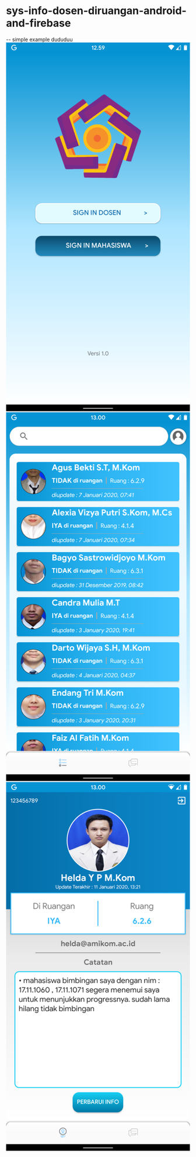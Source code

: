 # sys-info-dosen-diruangan-android-and-firebase
-- simple example dududuu<br>
![Alt text](Screenshot_20200115-125948_Ruang_Dosen.png?raw=true "SS")
![Alt text](Screenshot_20200115-130012_Ruang_Dosen.png?raw=true "SS")
![Alt text](Screenshot_20200115-130032_Ruang_Dosen.png?raw=true "SS")
